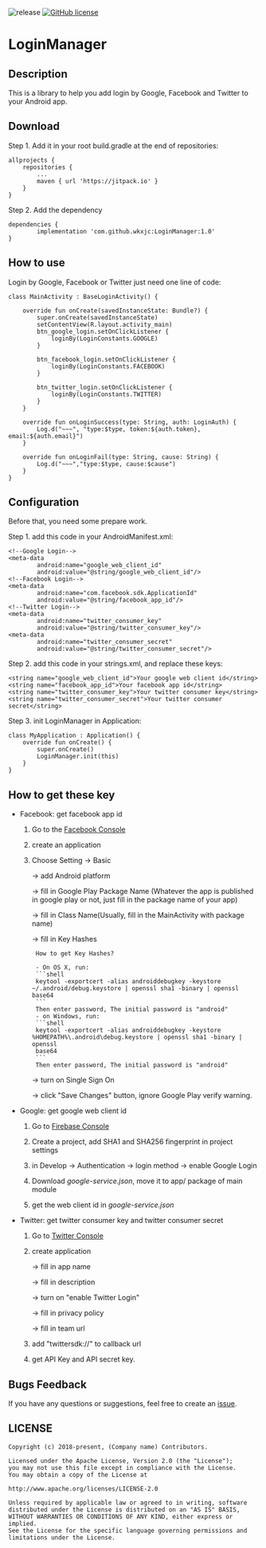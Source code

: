![release](https://img.shields.io/badge/release-1.0-green.svg)
[![GitHub license](https://img.shields.io/badge/license-Apache%20License%202.0-blue.svg?style=flat)](http://www.apache.org/licenses/LICENSE-2.0)

# LoginManager

## Description

This is a library to help you add login by Google, Facebook and Twitter to your Android app.

## Download

Step 1. Add it in your root build.gradle at the end of repositories:

```
allprojects {
	repositories {
		...
		maven { url 'https://jitpack.io' }
	}
}
```

Step 2. Add the dependency

```
dependencies {
        implementation 'com.github.wkxjc:LoginManager:1.0'
}
```

## How to use

Login by Google, Facebook or Twitter just need one line of code:

```
class MainActivity : BaseLoginActivity() {

    override fun onCreate(savedInstanceState: Bundle?) {
        super.onCreate(savedInstanceState)
        setContentView(R.layout.activity_main)
        btn_google_login.setOnClickListener {
            loginBy(LoginConstants.GOOGLE)
        }

        btn_facebook_login.setOnClickListener {
            loginBy(LoginConstants.FACEBOOK)
        }

        btn_twitter_login.setOnClickListener {
            loginBy(LoginConstants.TWITTER)
        }
    }

    override fun onLoginSuccess(type: String, auth: LoginAuth) {
        Log.d("~~~", "type:$type, token:${auth.token}, email:${auth.email}")
    }

    override fun onLoginFail(type: String, cause: String) {
        Log.d("~~~","type:$type, cause:$cause")
    }
}
```
## Configuration

Before that, you need some prepare work.

Step 1. add this code in your AndroidManifest.xml:

```
<!--Google Login-->
<meta-data
        android:name="google_web_client_id"
        android:value="@string/google_web_client_id"/>
<!--Facebook Login-->
<meta-data
        android:name="com.facebook.sdk.ApplicationId"
        android:value="@string/facebook_app_id"/>
<!--Twitter Login-->
<meta-data
        android:name="twitter_consumer_key"
        android:value="@string/twitter_consumer_key"/>
<meta-data
        android:name="twitter_consumer_secret"
        android:value="@string/twitter_consumer_secret"/>
```

Step 2. add this code in your strings.xml, and replace these keys:

```
<string name="google_web_client_id">Your google web client id</string>
<string name="facebook_app_id">Your facebook app id</string>
<string name="twitter_consumer_key">Your twitter consumer key</string>
<string name="twitter_consumer_secret">Your twitter consumer secret</string>
```

Step 3. init LoginManager in Application:

```
class MyApplication : Application() {
    override fun onCreate() {
        super.onCreate()
        LoginManager.init(this)
    }
}
```

## How to get these key

- Facebook: get facebook app id

    1. Go to the [Facebook Console](https://developers.facebook.com/apps/)
    
    2. create an application
    
    3. Choose Setting &rarr; Basic 
    
        &rarr; add Android platform 
        
        &rarr; fill in Google Play Package Name (Whatever the app is published in google play or not, just fill in the package name of your app) 
        
        &rarr; fill in Class Name(Usually, fill in the MainActivity with package name)
        
        &rarr; fill in Key Hashes
            
            How to get Key Hashes?
            
            - On OS X, run:
            ```shell
            keytool -exportcert -alias androiddebugkey -keystore ~/.android/debug.keystore | openssl sha1 -binary | openssl base64
            ```
            Then enter password, The initial password is "android"
            - on Windows, run:
            ```shell
            keytool -exportcert -alias androiddebugkey -keystore %HOMEPATH%\.android\debug.keystore | openssl sha1 -binary | openssl
            base64
            ```
            Then enter password, The initial password is "android"
            
        &rarr; turn on Single Sign On
        
        &rarr; click "Save Changes" button, ignore Google Play verify warning.
        
- Google: get google web client id
    
    1. Go to [Firebase Console](https://console.firebase.google.com/)
    
    2. Create a project, add SHA1 and SHA256 fingerprint in project settings
    
    3. in Develop &rarr; Authentication &rarr; login method &rarr; enable Google Login
    
    3. Download *google-service.json*, move it to app/ package of main module
    
    4. get the web client id in *google-service.json*
    
- Twitter: get twitter consumer key and twitter consumer secret

    1. Go to [Twitter Console](https://developer.twitter.com/en/apps)
    
    2. create application
    
        &rarr; fill in app name
        
        &rarr; fill in description
        
        &rarr; turn on "enable Twitter Login"
        
        &rarr; fill in privacy policy
        
        &rarr; fill in team url
        
    3. add "twittersdk://" to callback url
    
    4. get API Key and API secret key.

## Bugs Feedback

If you have any questions or suggestions, feel free to create an [issue](https://github.com/wkxjc/LoginManager/issues).

## LICENSE

    Copyright (c) 2018-present, (Company name) Contributors.

    Licensed under the Apache License, Version 2.0 (the "License");
    you may not use this file except in compliance with the License.
    You may obtain a copy of the License at

    http://www.apache.org/licenses/LICENSE-2.0

    Unless required by applicable law or agreed to in writing, software
    distributed under the License is distributed on an "AS IS" BASIS,
    WITHOUT WARRANTIES OR CONDITIONS OF ANY KIND, either express or implied.
    See the License for the specific language governing permissions and
    limitations under the License.